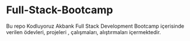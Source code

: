 # Full-Stack-Bootcamp
Bu repo Kodluyoruz Akbank Full Stack Development Bootcamp içerisinde verilen ödevleri, projeleri , çalışmaları, alıştırmaları içermektedir.

